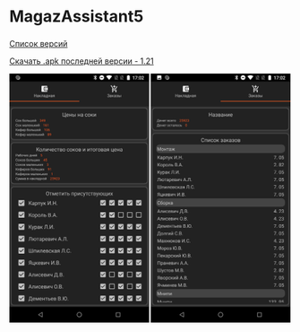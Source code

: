 # MagazAssistant5
###

[Список версий](./VERSION.md)

[Скачать .apk последней версии - 1.21](./MagazAssistant5-v1.21.apk)

![alt tag](bg.png)
